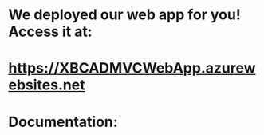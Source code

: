  # We deployed our web app for you! Access it at:
 # https://XBCADMVCWebApp.azurewebsites.net
 
 # Documentation:
